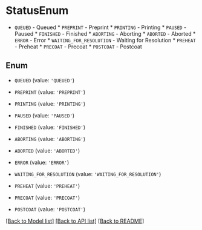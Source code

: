 # StatusEnum

* `QUEUED` - Queued * `PREPRINT` - Preprint * `PRINTING` - Printing * `PAUSED` - Paused * `FINISHED` - Finished * `ABORTING` - Aborting * `ABORTED` - Aborted * `ERROR` - Error * `WAITING_FOR_RESOLUTION` - Waiting for Resolution * `PREHEAT` - Preheat * `PRECOAT` - Precoat * `POSTCOAT` - Postcoat

## Enum

* `QUEUED` (value: `'QUEUED'`)

* `PREPRINT` (value: `'PREPRINT'`)

* `PRINTING` (value: `'PRINTING'`)

* `PAUSED` (value: `'PAUSED'`)

* `FINISHED` (value: `'FINISHED'`)

* `ABORTING` (value: `'ABORTING'`)

* `ABORTED` (value: `'ABORTED'`)

* `ERROR` (value: `'ERROR'`)

* `WAITING_FOR_RESOLUTION` (value: `'WAITING_FOR_RESOLUTION'`)

* `PREHEAT` (value: `'PREHEAT'`)

* `PRECOAT` (value: `'PRECOAT'`)

* `POSTCOAT` (value: `'POSTCOAT'`)

[[Back to Model list]](../README.md#documentation-for-models) [[Back to API list]](../README.md#documentation-for-api-endpoints) [[Back to README]](../README.md)



